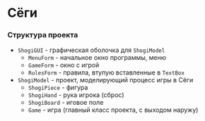 # Сёги

### Структура проекта
* `ShogiGUI` - графическая оболочка для `ShogiModel`
    * `MenuForm` - начальное окно программы, меню
    * `GameForm` - окно с игрой
    * `RulesForm` - правила, втупую вставленные в `TextBox`
* `ShogiModel` - проект, моделирующий процесс игры в Сёги
    * `ShogiPiece` - фигура
    * `ShogiHand` - рука игрока (сброс)
    * `ShogiBoard` - иговое поле
    * `Game` - игра (главный класс проекта, с выходом наружу)